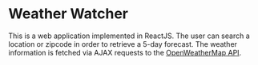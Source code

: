 # Weather Watcher

This is a web application implemented in ReactJS. The user can search a location or zipcode in order to retrieve a 5-day forecast. The weather information is fetched via AJAX requests to the [OpenWeatherMap API](https://openweathermap.org/forecast5).
